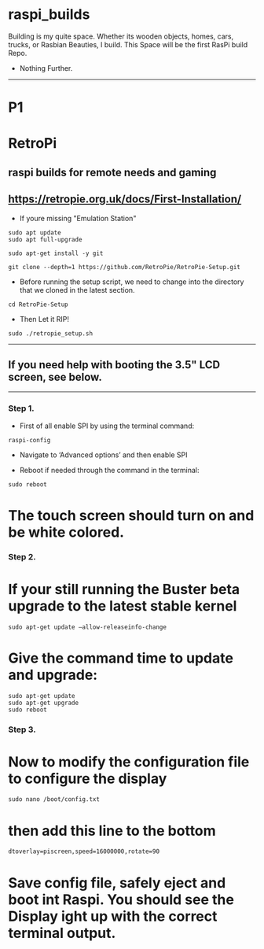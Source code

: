 # raspi_builds
Building is my quite space. Whether its wooden objects, homes, cars, trucks, or Rasbian Beauties, I build. 
This Space will be the first RasPi build Repo. 

- Nothing Further. 



---
# P1
# RetroPi
## raspi builds for remote needs and gaming
https://retropie.org.uk/docs/First-Installation/
---
- If youre missing "Emulation Station"
```
sudo apt update
sudo apt full-upgrade

sudo apt-get install -y git

git clone --depth=1 https://github.com/RetroPie/RetroPie-Setup.git
```
- Before running the setup script, we need to change into the directory that we cloned in the latest section.
```
cd RetroPie-Setup
```
- Then Let it RIP!
```
sudo ./retropie_setup.sh
```


---

## If you need help with booting the 3.5" LCD screen, see below. 
---
### Step 1.
- First of all enable SPI by using the terminal command:

```
raspi-config
```
- Navigate to ‘Advanced options’ and then enable SPI

- Reboot if needed through the command in the terminal:

```
sudo reboot
```
# The touch screen should turn on and be white colored.

### Step 2.

# If your still running the Buster beta upgrade to the latest stable kernel
```
sudo apt-get update –allow-releaseinfo-change
```
# Give the command time to update and upgrade:
```
sudo apt-get update
sudo apt-get upgrade
sudo reboot
```
### Step 3.
# Now to modify the configuration file to configure the display
```
sudo nano /boot/config.txt
```
# then add this line to the bottom

```
dtoverlay=piscreen,speed=16000000,rotate=90
```

# Save config file, safely eject and boot int Raspi. You should see the Display ight up with the correct terminal output. 

[def]: https://retropie.org.uk/docs/First-Installation/
